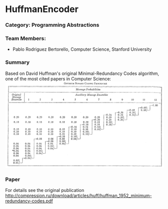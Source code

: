 # HuffmanEncoder

### Category: Programming Abstractions
### Team Members: 
- Pablo Rodriguez Bertorello, Computer Science, Stanford University 

### Summary
Based on David Huffman's original Minimal-Redundancy Codes algorithm, one of the most cited papers in Computer Science:
![picture](img/huffman-encoder-summary.png)

### Paper
For details see the original publication http://compression.ru/download/articles/huff/huffman_1952_minimum-redundancy-codes.pdf